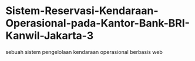 # Sistem-Reservasi-Kendaraan-Operasional-pada-Kantor-Bank-BRI-Kanwil-Jakarta-3
sebuah sistem pengelolaan kendaraan operasional berbasis web
